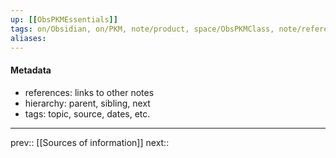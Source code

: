 ```yaml
---
up: [[ObsPKMEssentials]]
tags: on/Obsidian, on/PKM, note/product, space/ObsPKMClass, note/reference
aliases: 
---
```

#### Metadata

- references:  links to other notes
- hierarchy:  parent, sibling, next
- tags:  topic, source, dates, etc.

---
prev:: [[Sources of information]]
next:: 